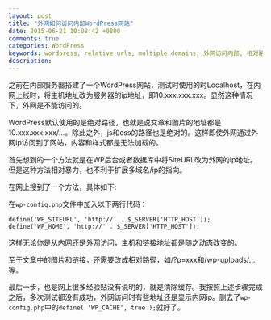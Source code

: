 ```yaml
---
layout: post
title: "外网如何访问内部WordPress网站"
date: 2015-06-21 10:08:42 +0800
comments: true
categories: WordPress
keywords: wordpress, relative urls, multiple domains, 外网访问内部, 相对路径
description: 
---
```

之前在内部服务器搭建了一个WordPress网站，测试时使用的时Localhost，在内网上线时，将主机地址改为服务器的ip地址，即10.xxx.xxx.xxx。显然这种情况下，外网是不能访问的。

WordPress默认使用的是绝对路径，也就是说文章和图片的地址都是10.xxx.xxx.xxx/...。除此之外，js和css的路径也是绝对的。这样即使外网通过外网ip访问到了网站，内容和样式都是无法加载的。

<!-- more -->

首先想到的一个方法就是在WP后台或者数据库中将SiteURL改为外网的ip地址。但是这种方法相对暴力，也不利于扩展多域名/ip的指向。

在网上搜到了一个方法，具体如下:

在`wp-config.php`文件中加入以下两行代码：

```
define('WP_SITEURL', 'http://' . $_SERVER['HTTP_HOST']);
define('WP_HOME', 'http://' . $_SERVER['HTTP_HOST']);
```

这样无论你是从内网还是外网访问，主机和链接地址都是随之动态改变的。

至于文章中的图片和链接，还需要改成相对路径，如/?p=xxx和/wp-uploads/...等。

最后一步，也是网上很多经验贴没有说明的，就是清除缓存。我按照上述步骤完成之后，多次测试都没有成功，外网访问时有些地址还是显示内网ip。删去了`wp-config.php`中的`define( 'WP_CACHE', true );`就好了。